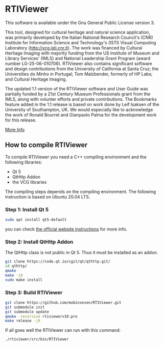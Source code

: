# RTIViewer

This software is available under the Gnu General Public License version 3.

This tool, designed for cultural heritage and natural science application, was
primarily developed by the Italian National Research Council's (CNR) Institute
for Information Science and Technology's (ISTI) Visual Computing Laboratory
(http://vcg.isti.cnr.it). The work was financed by Cultural Heritage Imaging
with majority funding from the US Institute of Museum and Library Services'
(IMLS) and National Leadership Grant Program (award number LG-25-06-010706).
RTIViewer also contains significant software and design contributions from the
University of California at Santa Cruz; the Universities do Minho in Portugal;
Tom Malzbender, formerly of HP Labs; and Cultural Heritage Imaging.

The updated 1.1 version of the RTIViewer software and User Guide was partially
funded by a 21st Century Museum Professionals grant from the IMLS, along with
volunter efforts and private contributions. The Bookmarks feature added in the
1.1 release is based on work done by Leif Isaksen of the University of
Southampton, UK. We would especially like to acknowledge the work of Ronald
Bourret and Gianpaolo Palma for the development work for this release.

[More Info](http://culturalheritageimaging.org/What_We_Offer/Downloads/View/)

## How to compile RTIViewer

To compile RTIViewer you need a C++ compiling environment and the following
libraries:

- Qt 5
- QtHttp Addon
- the VCG libraries

The compiling steps depends on the compiling environment. The following instruction is based on Ubuntu 20.04 LTS.

### Step 1: Install Qt 5
```bash
sudo apt install qt5-default
```
you can check [the official website instructions](https://wiki.qt.io/Install_Qt_5_on_Ubuntu) for more info.

### Step 2: Install QtHttp Addon
The QtHttp class is not public in Qt 5. Thus it must be installed as an addon.

```bash
git clone https://code.qt.io/cgit/qt/qthttp.git/
cd qthttp/
qmake
make -j8
sudo make install
```
### Step 3: Build RTIViewer
```bash
git clone https://github.com/mobinseven/RTIViewer.git
git submodule init
git submodule update
qmake -recursive rtiviewerv10.pro
make release -j8
```
If all goes well the RTIViewer can run with this command:
```
./rtiviewer/src/bin/RTIViewer
```
